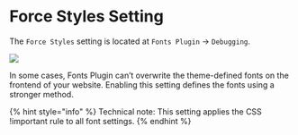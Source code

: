 # Force Styles Setting

The `Force Styles` setting is located at `Fonts Plugin` → `Debugging`.

![](https://fontsplugin.com/wp-content/uploads/2018/12/google-fonts-force-styles.png)

In some cases, Fonts Plugin can’t overwrite the theme-defined fonts on the frontend of your website. Enabling this setting defines the fonts using a stronger method.

{% hint style="info" %}
Technical note: This setting applies the CSS !important rule to all font settings.
{% endhint %}
